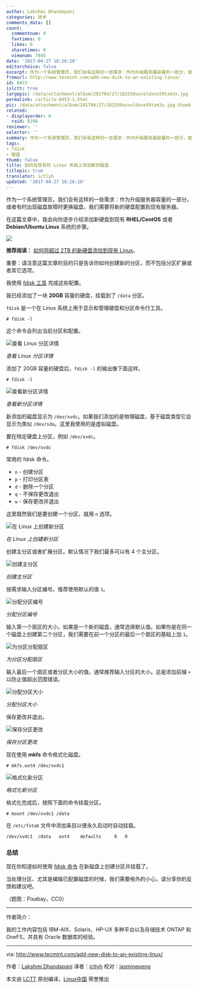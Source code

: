 ```yaml
---
author: Lakshmi Dhandapani
categories: 技术
comments_data: []
count:
  commentnum: 0
  favtimes: 0
  likes: 0
  sharetimes: 0
  viewnum: 7845
date: '2017-04-27 18:26:10'
editorchoice: false
excerpt: 作为一个系统管理员，我们会有这样的一些需求：作为升级服务器容量的一部分，或者有时出现磁盘故障时更换磁盘，我们需要将新的硬盘配置到现有服务器。
fromurl: http://www.tecmint.com/add-new-disk-to-an-existing-linux/
id: 8453
islctt: true
largepic: /data/attachment/album/201704/27/182550azvoldxnx59tzm3x.jpg
permalink: /article-8453-1.html
pic: /data/attachment/album/201704/27/182550azvoldxnx59tzm3x.jpg.thumb.jpg
related:
- displayorder: 0
  raid: 8398
reviewer: ''
selector: ''
summary: 作为一个系统管理员，我们会有这样的一些需求：作为升级服务器容量的一部分，或者有时出现磁盘故障时更换磁盘，我们需要将新的硬盘配置到现有服务器。
tags:
- fdisk
- 磁盘
thumb: false
title: 如何在现有的 Linux 系统上添加新的磁盘
titlepic: true
translator: ictlyh
updated: '2017-04-27 18:26:10'
---
```


作为一个系统管理员，我们会有这样的一些需求：作为升级服务器容量的一部分，或者有时出现磁盘故障时更换磁盘，我们需要将新的硬盘配置到现有服务器。


在这篇文章中，我会向你逐步介绍添加新硬盘到现有 **RHEL/CentOS** 或者 **Debian/Ubuntu Linux** 系统的步骤。


![](/data/attachment/album/201704/27/182550azvoldxnx59tzm3x.jpg)


**推荐阅读：** [如何将超过 2TB 的新硬盘添加到现有 Linux](/article-8398-1.html)。


重要：请注意这篇文章的目的只是告诉你如何创建新的分区，而不包括分区扩展或者其它选项。


我使用 [fdisk 工具](/tag-fdisk.html) 完成这些配置。


我已经添加了一块 **20GB** 容量的硬盘，挂载到了 `/data` 分区。


`fdisk` 是一个在 Linux 系统上用于显示和管理硬盘和分区命令行工具。



```
# fdisk -l

```

这个命令会列出当前分区和配置。


![查看 Linux 分区详情](/data/attachment/album/201704/27/182611o7dcq700f09f1w60.png)


*查看 Linux 分区详情*


添加了 20GB 容量的硬盘后，`fdisk -l` 的输出像下面这样。



```
# fdisk -l

```

![查看新分区详情](/data/attachment/album/201704/27/182612xzs47ooj7ssfwol9.png)


*查看新分区详情*


新添加的磁盘显示为 `/dev/xvdc`。如果我们添加的是物理磁盘，基于磁盘类型它会显示为类似 `/dev/sda`。这里我使用的是虚拟磁盘。


要在特定硬盘上分区，例如 `/dev/xvdc`。



```
# fdisk /dev/xvdc

```

常用的 fdisk 命令。


* `n` - 创建分区
* `p` - 打印分区表
* `d` - 删除一个分区
* `q` - 不保存更改退出
* `w` - 保存更改并退出


这里既然我们是要创建一个分区，就用 `n` 选项。


![在 Linux 上创建新分区](/data/attachment/album/201704/27/182612nizss464futs61db.png)


*在 Linux 上创建新分区*


创建主分区或者扩展分区。默认情况下我们最多可以有 4 个主分区。


![创建主分区](/data/attachment/album/201704/27/182612qu2huunpyhylhmlh.png)


*创建主分区*


按需求输入分区编号。推荐使用默认的值 `1`。


![分配分区编号](/data/attachment/album/201704/27/182613r65n4l821805aotp.png)


*分配分区编号*


输入第一个扇区的大小。如果是一个新的磁盘，通常选择默认值。如果你是在同一个磁盘上创建第二个分区，我们需要在前一个分区的最后一个扇区的基础上加 `1`。


![为分区分配扇区](/data/attachment/album/201704/27/182613s3bjgjjzsgpjj2lr.png)


*为分区分配扇区*


输入最后一个扇区或者分区大小的值。通常推荐输入分区的大小。总是添加前缀 `+` 以防止值超出范围错误。


![分配分区大小](/data/attachment/album/201704/27/182613pq5p2hkfn6k6fkgh.png)


*分配分区大小*


保存更改并退出。


![保存分区更改](/data/attachment/album/201704/27/182614wb5ih50dse5h5e5j.png)


*保存分区更改*


现在使用 **mkfs** 命令格式化磁盘。



```
# mkfs.ext4 /dev/xvdc1

```

![格式化新分区](/data/attachment/album/201704/27/182614rw3bnnynhncnidyh.png)


*格式化新分区*


格式化完成后，按照下面的命令挂载分区。



```
# mount /dev/xvdc1 /data

```

在 `/etc/fstab` 文件中添加条目以便永久启动时自动挂载。



```
/dev/xvdc1  /data   ext4    defaults     0   0

```

### 总结


现在你知道如何使用 [fdisk 命令](http://www.tecmint.com/fdisk-commands-to-manage-linux-disk-partitions/) 在新磁盘上创建分区并挂载了。


当处理分区、尤其是编辑已配置磁盘的时候，我们需要格外的小心。请分享你的反馈和建议吧。


（题图：Pixabay，CC0）




---


作者简介：


我的工作内容包括 IBM-AIX、Solaris、HP-UX 多种平台以及存储技术 ONTAP 和 OneFS，并具有 Oracle 数据库的经验。




---


via: <http://www.tecmint.com/add-new-disk-to-an-existing-linux/>


作者：[Lakshmi Dhandapani](http://www.tecmint.com/author/lakshmi/) 译者：[ictlyh](https://github.com/ictlyh) 校对：[jasminepeng](https://github.com/jasminepeng)


本文由 [LCTT](https://github.com/LCTT/TranslateProject) 原创编译，[Linux中国](https://linux.cn/) 荣誉推出